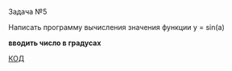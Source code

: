 Задача №5

Написать программу вычисления значения функции y = sin(a)

**вводить число в градусах**

[КОД](Program.cs)

